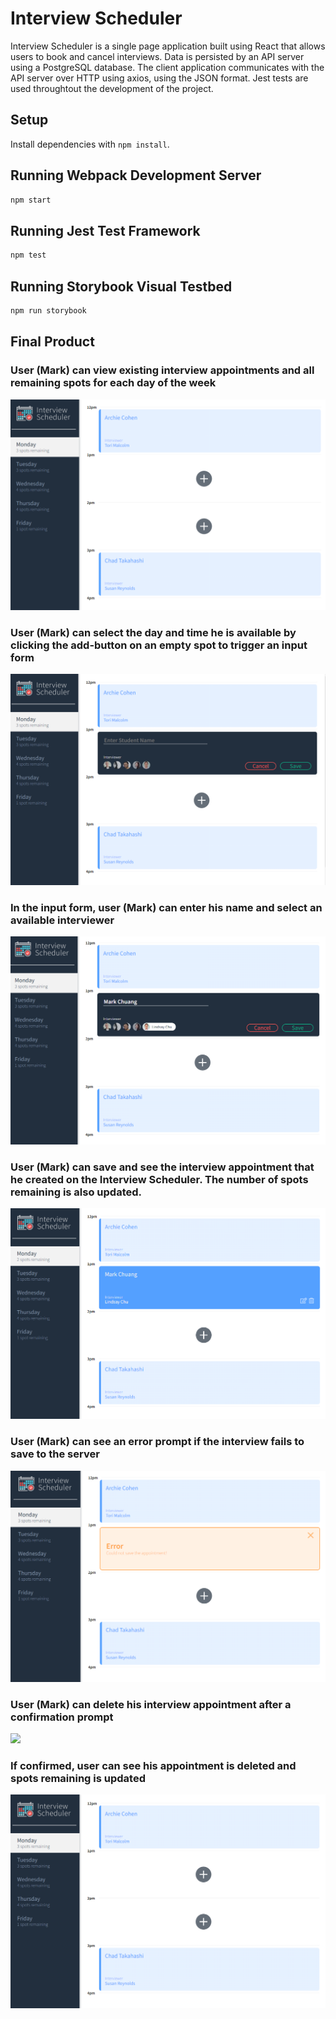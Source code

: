 # Interview Scheduler

Interview Scheduler is a single page application built using React that allows users to book and cancel interviews. Data is persisted by an API server using a PostgreSQL database. The client application communicates with the API server over HTTP using axios, using the JSON format. Jest tests are used throughtout the development of the project. 
## Setup

Install dependencies with `npm install`.

## Running Webpack Development Server

```sh
npm start
```

## Running Jest Test Framework

```sh
npm test
```

## Running Storybook Visual Testbed

```sh
npm run storybook
```

## Final Product

### User (Mark) can view existing interview appointments and all remaining spots for each day of the week
![](https://github.com/markonorth2/scheduler/blob/master/screenshots/step_1.png)

### User (Mark) can select the day and time he is available by clicking the add-button on an empty spot to trigger an input form
![](https://github.com/markonorth2/scheduler/blob/master/screenshots/step_2.png)

### In the input form, user (Mark) can enter his name and select an available interviewer 
![](https://github.com/markonorth2/scheduler/blob/master/screenshots/step_3.png)

### User (Mark) can save and see the interview appointment that he created on the Interview Scheduler. The number of spots remaining is also updated.  
![](https://github.com/markonorth2/scheduler/blob/master/screenshots/step_5.png)

### User (Mark) can see an error prompt if the interview fails to save to the server
![](https://github.com/markonorth2/scheduler/blob/master/screenshots/step_4.png)

### User (Mark) can delete his interview appointment after a confirmation prompt
![](https://github.com/markonorth2/scheduler/blob/master/screenshots/step_6.png)

### If confirmed, user can see his appointment is deleted and spots remaining is updated
![](https://github.com/markonorth2/scheduler/blob/master/screenshots/step_7.png)


